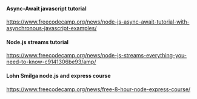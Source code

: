 #### Async-Await javascript tutorial
https://www.freecodecamp.org/news/node-js-async-await-tutorial-with-asynchronous-javascript-examples/  

#### Node.js streams tutorial
https://www.freecodecamp.org/news/node-js-streams-everything-you-need-to-know-c9141306be93/amp/  

#### Lohn Smilga node.js and express course
https://www.freecodecamp.org/news/free-8-hour-node-express-course/  
